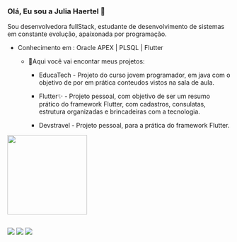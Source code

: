 ### Olá, Eu sou a Julia Haertel 👋

Sou desenvolvedora fullStack, estudante de desenvolvimento de sistemas em constante evolução, apaixonada por programação.

- Conhecimento em : Oracle APEX | PLSQL | Flutter
    
    - 🌱Aqui você vai encontar meus projetos:

        * EducaTech  - Projeto do curso jovem programador, em java com o objetivo de por em prática
        conteudos vistos na sala de aula.

        * Flutter✨  - Projeto pessoal, com objetivo de ser um resumo prático do framework Flutter,
         com cadastros, consulatas, estrutura organizadas e brincadeiras com a tecnologia.

        * Devstravel  -  Projeto pessoal, para a prática do framework Flutter.

<img float="right" height="180em" src="https://github-readme-stats.vercel.app/api?hide_border=false&username=juliahaertel&show_icons=true&include_all_commits=true" />

##

<a href="https://www.linkedin.com/in/julia-ballen-haertel-71242120b" target="_blank"><img src="https://img.shields.io/badge/LinkedIn-0077B5?style=for-the-badge&logo=linkedin&logoColor=white" target="_blank"></a> 
<a href="https://www.instagram.com/juliabahaertel" target="_blank"><img src="https://img.shields.io/badge/Instagram-E4405F?style=for-the-badge&logo=instagram&logoColor=white" target="_blank"></a>
<a href = "mailto:juuliaballenhaertel@gmail.com"><img src="https://img.shields.io/badge/Gmail-D14836?style=for-the-badge&logo=gmail&logoColor=white" target="_blank"></a>
